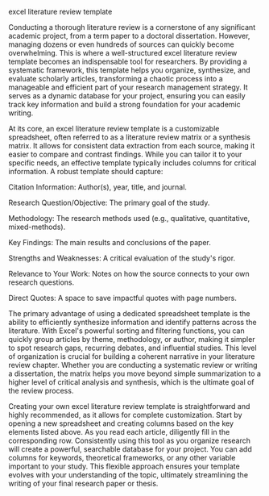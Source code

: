 excel literature review template


Conducting a thorough literature review is a cornerstone of any significant academic project, from a term paper to a doctoral dissertation. However, managing dozens or even hundreds of sources can quickly become overwhelming. This is where a well-structured excel literature review template becomes an indispensable tool for researchers. By providing a systematic framework, this template helps you organize, synthesize, and evaluate scholarly articles, transforming a chaotic process into a manageable and efficient part of your research management strategy. It serves as a dynamic database for your project, ensuring you can easily track key information and build a strong foundation for your academic writing.



At its core, an excel literature review template is a customizable spreadsheet, often referred to as a literature review matrix or a synthesis matrix. It allows for consistent data extraction from each source, making it easier to compare and contrast findings. While you can tailor it to your specific needs, an effective template typically includes columns for critical information. A robust template should capture:




Citation Information: Author(s), year, title, and journal.


Research Question/Objective: The primary goal of the study.


Methodology: The research methods used (e.g., qualitative, quantitative, mixed-methods).


Key Findings: The main results and conclusions of the paper.


Strengths and Weaknesses: A critical evaluation of the study's rigor.


Relevance to Your Work: Notes on how the source connects to your own research questions.


Direct Quotes: A space to save impactful quotes with page numbers.





The primary advantage of using a dedicated spreadsheet template is the ability to efficiently synthesize information and identify patterns across the literature. With Excel's powerful sorting and filtering functions, you can quickly group articles by theme, methodology, or author, making it simpler to spot research gaps, recurring debates, and influential studies. This level of organization is crucial for building a coherent narrative in your literature review chapter. Whether you are conducting a systematic review or writing a dissertation, the matrix helps you move beyond simple summarization to a higher level of critical analysis and synthesis, which is the ultimate goal of the review process.



Creating your own excel literature review template is straightforward and highly recommended, as it allows for complete customization. Start by opening a new spreadsheet and creating columns based on the key elements listed above. As you read each article, diligently fill in the corresponding row. Consistently using this tool as you organize research will create a powerful, searchable database for your project. You can add columns for keywords, theoretical frameworks, or any other variable important to your study. This flexible approach ensures your template evolves with your understanding of the topic, ultimately streamlining the writing of your final research paper or thesis.
